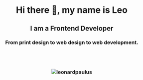 <h1 align="center">Hi there 👋, my name is Leo</h1>
<h2 align="center">I am a Frontend Developer</h2>

<h3 align="center">From print design to web design to web development.</3>
<br/>
<br/>
<br/>
<br/>

<p><img align="center" src="https://github-readme-streak-stats.herokuapp.com/?user=leonardpaulus&theme=highcontrast" alt="leonardpaulus" /></p>
